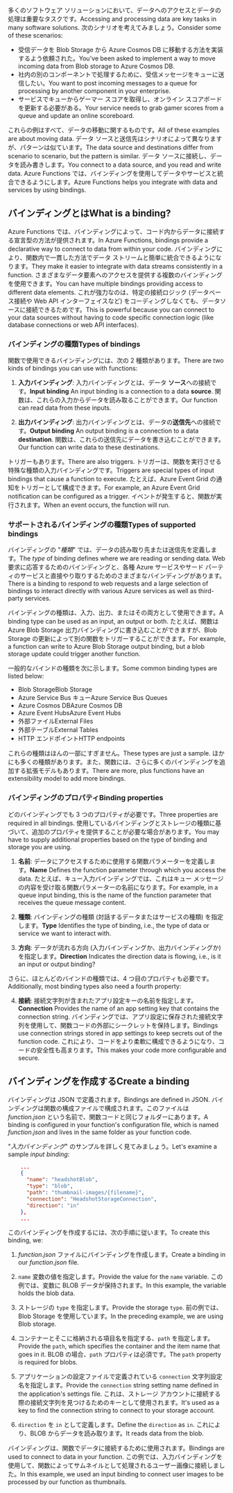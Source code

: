 <span data-ttu-id="8f43d-101">多くのソフトウェア ソリューションにおいて、データへのアクセスとデータの処理は重要なタスクです。</span><span class="sxs-lookup"><span data-stu-id="8f43d-101">Accessing and processing data are key tasks in many software solutions.</span></span> <span data-ttu-id="8f43d-102">次のシナリオを考えてみましょう。</span><span class="sxs-lookup"><span data-stu-id="8f43d-102">Consider some of these scenarios:</span></span>

* <span data-ttu-id="8f43d-103">受信データを Blob Storage から Azure Cosmos DB に移動する方法を実装するよう依頼された。</span><span class="sxs-lookup"><span data-stu-id="8f43d-103">You've been asked to implement a way to move incoming data from Blob storage to Azure Cosmos DB.</span></span>
* <span data-ttu-id="8f43d-104">社内の別のコンポーネントで処理するために、受信メッセージをキューに送信したい。</span><span class="sxs-lookup"><span data-stu-id="8f43d-104">You want to post incoming messages to a queue for processing by another component in your enterprise.</span></span>
* <span data-ttu-id="8f43d-105">サービスでキューからゲーマー スコアを取得し、オンライン スコアボードを更新する必要がある。</span><span class="sxs-lookup"><span data-stu-id="8f43d-105">Your service needs to grab gamer scores from a queue and update an online scoreboard.</span></span>

<span data-ttu-id="8f43d-106">これらの例はすべて、データの移動に関するものです。</span><span class="sxs-lookup"><span data-stu-id="8f43d-106">All of these examples are about moving data.</span></span> <span data-ttu-id="8f43d-107">データ ソースと送信先はシナリオによって異なりますが、パターンは似ています。</span><span class="sxs-lookup"><span data-stu-id="8f43d-107">The data source and destinations differ from scenario to scenario, but the pattern is similar.</span></span> <span data-ttu-id="8f43d-108">データ ソースに接続し、データを読み書きします。</span><span class="sxs-lookup"><span data-stu-id="8f43d-108">You connect to a data source, and you read and write data.</span></span> <span data-ttu-id="8f43d-109">Azure Functions では、バインディングを使用してデータやサービスと統合できるようにします。</span><span class="sxs-lookup"><span data-stu-id="8f43d-109">Azure Functions helps you integrate with data and services by using bindings.</span></span> 

## <a name="what-is-a-binding"></a><span data-ttu-id="8f43d-110">バインディングとは</span><span class="sxs-lookup"><span data-stu-id="8f43d-110">What is a binding?</span></span>

<span data-ttu-id="8f43d-111">Azure Functions では、バインディングによって、コード内からデータに接続する宣言型の方法が提供されます。</span><span class="sxs-lookup"><span data-stu-id="8f43d-111">In Azure Functions, bindings provide a declarative way to connect to data from within your code.</span></span> <span data-ttu-id="8f43d-112">バインディングにより、関数内で一貫した方法でデータ ストリームと簡単に統合できるようになります。</span><span class="sxs-lookup"><span data-stu-id="8f43d-112">They make it easier to integrate with data streams consistently in a function.</span></span> <span data-ttu-id="8f43d-113">さまざまなデータ要素へのアクセスを提供する複数のバインディングを使用できます。</span><span class="sxs-lookup"><span data-stu-id="8f43d-113">You can have multiple bindings providing access to different data elements.</span></span> <span data-ttu-id="8f43d-114">これが強力なのは、特定の接続ロジック (データベース接続や Web API インターフェイスなど) をコーディングしなくても、データソースに接続できるためです。</span><span class="sxs-lookup"><span data-stu-id="8f43d-114">This is powerful because you can connect to your data sources without having to code specific connection logic (like database connections or web API interfaces).</span></span>

### <a name="types-of-bindings"></a><span data-ttu-id="8f43d-115">バインディングの種類</span><span class="sxs-lookup"><span data-stu-id="8f43d-115">Types of bindings</span></span>

<span data-ttu-id="8f43d-116">関数で使用できるバインディングには、次の 2 種類があります。</span><span class="sxs-lookup"><span data-stu-id="8f43d-116">There are two kinds of bindings you can use with functions:</span></span>

1. <span data-ttu-id="8f43d-117">**入力バインディング**: 入力バインディングとは、データ **ソース**への接続です。</span><span class="sxs-lookup"><span data-stu-id="8f43d-117">**Input binding** An input binding is a connection to a data **source**.</span></span> <span data-ttu-id="8f43d-118">関数は、これらの入力からデータを読み取ることができます。</span><span class="sxs-lookup"><span data-stu-id="8f43d-118">Our function can read data from these inputs.</span></span>

1. <span data-ttu-id="8f43d-119">**出力バインディング**: 出力バインディングとは、データの**送信先**への接続です。</span><span class="sxs-lookup"><span data-stu-id="8f43d-119">**Output binding** An output binding is a connection to a data **destination**.</span></span> <span data-ttu-id="8f43d-120">関数は、これらの送信先にデータを書き込むことができます。</span><span class="sxs-lookup"><span data-stu-id="8f43d-120">Our function can write data to these destinations.</span></span>

<span data-ttu-id="8f43d-121">トリガーもあります。</span><span class="sxs-lookup"><span data-stu-id="8f43d-121">There are also triggers.</span></span> <span data-ttu-id="8f43d-122">トリガーは、関数を実行させる特殊な種類の入力バインディングです。</span><span class="sxs-lookup"><span data-stu-id="8f43d-122">Triggers are special types of input bindings that cause a function to execute.</span></span> <span data-ttu-id="8f43d-123">たとえば、Azure Event Grid の通知をトリガーとして構成できます。</span><span class="sxs-lookup"><span data-stu-id="8f43d-123">For example, an Azure Event Grid notification can be configured as a trigger.</span></span> <span data-ttu-id="8f43d-124">イベントが発生すると、関数が実行されます。</span><span class="sxs-lookup"><span data-stu-id="8f43d-124">When an event occurs, the function will run.</span></span>

### <a name="types-of-supported-bindings"></a><span data-ttu-id="8f43d-125">サポートされるバインディングの種類</span><span class="sxs-lookup"><span data-stu-id="8f43d-125">Types of supported bindings</span></span>

<span data-ttu-id="8f43d-126">バインディングの "*種類*" では、データの読み取り先または送信先を定義します。</span><span class="sxs-lookup"><span data-stu-id="8f43d-126">The *type* of binding defines where we are reading or sending data.</span></span> <span data-ttu-id="8f43d-127">Web 要求に応答するためのバインディングと、各種 Azure サービスやサード パーティのサービスと直接やり取りするためのさまざまなバインディングがあります。</span><span class="sxs-lookup"><span data-stu-id="8f43d-127">There is a binding to respond to web requests and a large selection of bindings to interact directly with various Azure services as well as third-party services.</span></span>

<span data-ttu-id="8f43d-128">バインディングの種類は、入力、出力、またはその両方として使用できます。</span><span class="sxs-lookup"><span data-stu-id="8f43d-128">A binding type can be used as an input, an output or both.</span></span> <span data-ttu-id="8f43d-129">たとえば、関数は Azure Blob Storage 出力バインディングに書き込むことができますが、Blob Storage の更新によって別の関数をトリガーすることができます。</span><span class="sxs-lookup"><span data-stu-id="8f43d-129">For example, a function can write to Azure Blob Storage output binding, but a blob storage update could trigger another function.</span></span>

<span data-ttu-id="8f43d-130">一般的なバインドの種類を次に示します。</span><span class="sxs-lookup"><span data-stu-id="8f43d-130">Some common binding types are listed below:</span></span>
- <span data-ttu-id="8f43d-131">Blob Storage</span><span class="sxs-lookup"><span data-stu-id="8f43d-131">Blob Storage</span></span>
- <span data-ttu-id="8f43d-132">Azure Service Bus キュー</span><span class="sxs-lookup"><span data-stu-id="8f43d-132">Azure Service Bus Queues</span></span>
- <span data-ttu-id="8f43d-133">Azure Cosmos DB</span><span class="sxs-lookup"><span data-stu-id="8f43d-133">Azure Cosmos DB</span></span>
- <span data-ttu-id="8f43d-134">Azure Event Hubs</span><span class="sxs-lookup"><span data-stu-id="8f43d-134">Azure Event Hubs</span></span>
- <span data-ttu-id="8f43d-135">外部ファイル</span><span class="sxs-lookup"><span data-stu-id="8f43d-135">External Files</span></span>
- <span data-ttu-id="8f43d-136">外部テーブル</span><span class="sxs-lookup"><span data-stu-id="8f43d-136">External Tables</span></span>
- <span data-ttu-id="8f43d-137">HTTP エンドポイント</span><span class="sxs-lookup"><span data-stu-id="8f43d-137">HTTP endpoints</span></span>

<span data-ttu-id="8f43d-138">これらの種類はほんの一部にすぎません。</span><span class="sxs-lookup"><span data-stu-id="8f43d-138">These types are just a sample.</span></span> <span data-ttu-id="8f43d-139">ほかにも多くの種類があります。また、関数には、さらに多くのバインディングを追加する拡張モデルもあります。</span><span class="sxs-lookup"><span data-stu-id="8f43d-139">There are more, plus functions have an extensibility model to add more bindings.</span></span>

### <a name="binding-properties"></a><span data-ttu-id="8f43d-140">バインディングのプロパティ</span><span class="sxs-lookup"><span data-stu-id="8f43d-140">Binding properties</span></span>

<span data-ttu-id="8f43d-141">どのバインディングでも 3 つのプロパティが必要です。</span><span class="sxs-lookup"><span data-stu-id="8f43d-141">Three properties are required in all bindings.</span></span> <span data-ttu-id="8f43d-142">使用しているバインディングとストレージの種類に基づいて、追加のプロパティを提供することが必要な場合があります。</span><span class="sxs-lookup"><span data-stu-id="8f43d-142">You may have to supply additional properties based on the type of binding and storage you are using.</span></span>

1. <span data-ttu-id="8f43d-143">**名前**: データにアクセスするために使用する関数パラメーターを定義します。</span><span class="sxs-lookup"><span data-stu-id="8f43d-143">**Name** Defines the function parameter through which you access the data.</span></span> <span data-ttu-id="8f43d-144">たとえば、キュー入力バインディングでは、これはキュー メッセージの内容を受け取る関数パラメーターの名前になります。</span><span class="sxs-lookup"><span data-stu-id="8f43d-144">For example, in a queue input binding, this is the name of the function parameter that receives the queue message content.</span></span> 

1. <span data-ttu-id="8f43d-145">**種類**: バインディングの種類 (対話するデータまたはサービスの種類) を指定します。</span><span class="sxs-lookup"><span data-stu-id="8f43d-145">**Type** Identifies the type of binding, i.e., the type of data or service we want to interact with.</span></span>

1. <span data-ttu-id="8f43d-146">**方向**: データが流れる方向 (入力バインディングか、出力バインディングか) を指定します。</span><span class="sxs-lookup"><span data-stu-id="8f43d-146">**Direction** Indicates the direction data is flowing, i.e., is it an input or output binding?</span></span>

<span data-ttu-id="8f43d-147">さらに、ほとんどのバインドの種類では、4 つ目のプロパティも必要です。</span><span class="sxs-lookup"><span data-stu-id="8f43d-147">Additionally, most binding types also need a fourth property:</span></span> 

4. <span data-ttu-id="8f43d-148">**接続**: 接続文字列が含まれたアプリ設定キーの名前を指定します。</span><span class="sxs-lookup"><span data-stu-id="8f43d-148">**Connection** Provides the name of an app setting key that contains the connection string.</span></span> <span data-ttu-id="8f43d-149">バインディングでは、アプリ設定に保存された接続文字列を使用して、関数コードの外部にシークレットを保持します。</span><span class="sxs-lookup"><span data-stu-id="8f43d-149">Bindings use connection strings stored in app settings to keep secrets out of the function code.</span></span> <span data-ttu-id="8f43d-150">これにより、コードをより柔軟に構成できるようになり、コードの安全性も高まります。</span><span class="sxs-lookup"><span data-stu-id="8f43d-150">This makes your code more configurable and secure.</span></span>

## <a name="create-a-binding"></a><span data-ttu-id="8f43d-151">バインディングを作成する</span><span class="sxs-lookup"><span data-stu-id="8f43d-151">Create a binding</span></span>

<span data-ttu-id="8f43d-152">バインディングは JSON で定義されます。</span><span class="sxs-lookup"><span data-stu-id="8f43d-152">Bindings are defined in JSON.</span></span> <span data-ttu-id="8f43d-153">バインディングは関数の構成ファイルで構成されます。このファイルは *function.json* という名前で、関数コードと同じフォルダーにあります。</span><span class="sxs-lookup"><span data-stu-id="8f43d-153">A binding is configured in your function's configuration file, which is named *function.json* and lives in the same folder as your function code.</span></span>

 <span data-ttu-id="8f43d-154">"*入力バインディング*" のサンプルを詳しく見てみましょう。</span><span class="sxs-lookup"><span data-stu-id="8f43d-154">Let's examine a sample *input binding*:</span></span>

```json
    ...
    {
      "name": "headshotBlob",
      "type": "blob",
      "path": "thumbnail-images/{filename}",
      "connection": "HeadshotStorageConnection",
      "direction": "in"
    },
    ...
```

<span data-ttu-id="8f43d-155">このバインディングを作成するには、次の手順に従います。</span><span class="sxs-lookup"><span data-stu-id="8f43d-155">To create this binding, we:</span></span>

1. <span data-ttu-id="8f43d-156">*function.json* ファイルにバインディングを作成します。</span><span class="sxs-lookup"><span data-stu-id="8f43d-156">Create a binding in our *function.json* file.</span></span>

1. <span data-ttu-id="8f43d-157">`name` 変数の値を指定します。</span><span class="sxs-lookup"><span data-stu-id="8f43d-157">Provide the value for the `name` variable.</span></span> <span data-ttu-id="8f43d-158">この例では、変数に BLOB データが保持されます。</span><span class="sxs-lookup"><span data-stu-id="8f43d-158">In this example, the variable holds the blob data.</span></span>

1. <span data-ttu-id="8f43d-159">ストレージの `type` を指定します。</span><span class="sxs-lookup"><span data-stu-id="8f43d-159">Provide the storage `type`.</span></span> <span data-ttu-id="8f43d-160">前の例では、Blob Storage を使用しています。</span><span class="sxs-lookup"><span data-stu-id="8f43d-160">In the preceding example, we are using Blob storage.</span></span>

1. <span data-ttu-id="8f43d-161">コンテナーとそこに格納される項目名を指定する、`path` を指定します。</span><span class="sxs-lookup"><span data-stu-id="8f43d-161">Provide the `path`, which specifies the container and the item name that goes in it.</span></span> <span data-ttu-id="8f43d-162">BLOB の場合、`path` プロパティは必須です。</span><span class="sxs-lookup"><span data-stu-id="8f43d-162">The `path` property is required for blobs.</span></span>

1. <span data-ttu-id="8f43d-163">アプリケーションの設定ファイルで定義されている `connection` 文字列設定名を指定します。</span><span class="sxs-lookup"><span data-stu-id="8f43d-163">Provide the `connection` string setting name defined in the application's settings file.</span></span> <span data-ttu-id="8f43d-164">これは、ストレージ アカウントに接続する際の接続文字列を見つけるためのキーとして使用されます。</span><span class="sxs-lookup"><span data-stu-id="8f43d-164">It's used as a key to find the connection string to connect to your storage account.</span></span>

1. <span data-ttu-id="8f43d-165">`direction` を `in` として定義します。</span><span class="sxs-lookup"><span data-stu-id="8f43d-165">Define the `direction` as `in`.</span></span> <span data-ttu-id="8f43d-166">これにより、BLOB からデータを読み取ります。</span><span class="sxs-lookup"><span data-stu-id="8f43d-166">It reads data from the blob.</span></span>

<span data-ttu-id="8f43d-167">バインディングは、関数でデータに接続するために使用されます。</span><span class="sxs-lookup"><span data-stu-id="8f43d-167">Bindings are used to connect to data in your function.</span></span> <span data-ttu-id="8f43d-168">この例では、入力バインディングを使用して、関数によってサムネイルとして処理されるユーザー画像に接続しました。</span><span class="sxs-lookup"><span data-stu-id="8f43d-168">In this example, we used an input binding to connect user images to be processed by our function as thumbnails.</span></span>
